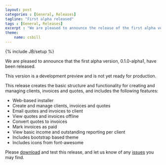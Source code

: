 ```yaml
---
layout: post
categories : [General, Releases]
tagline: "First alpha released"
tags : [General, Releases]
excerpt : "We are pleased to announce the release of the first alpha version"
theme:
    name: csbill
---
```

{% include JB/setup %}

We are pleased to announce that the first alpha version, 0.1.0-alpha1, have been released.

This version is a development preview and is not yet ready for production.

This release creates the basic structure and functionality for creating and managing clients, invoices and quotes, and includes the following features:

* Web-based installer
* Create and manage clients, invoices and quotes
* Email quotes and invoices to client
* View quotes and invoices offline
* Convert quotes to invoices
* Mark invoices as paid
* View basic income and outstanding reporting per client
* Includes bootstrap based theme
* Includes icons from font-awesome

Please [download](https://github.com/CSBill/CSBill/releases/tag/0.1.0-alpha1) and test this release, and let us know of any [issues](https://github.com/CSBill/CSBill/issues) you may find.
